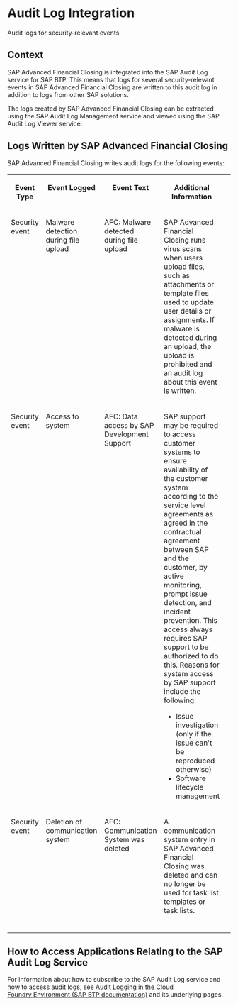 <!-- loio5839c73985d34eaaa21413ab92846b6e -->

# Audit Log Integration

Audit logs for security-relevant events.



<a name="loio5839c73985d34eaaa21413ab92846b6e__section_e2k_1jg_f1c"/>

## Context

SAP Advanced Financial Closing is integrated into the SAP Audit Log service for SAP BTP. This means that logs for several security-relevant events in SAP Advanced Financial Closing are written to this audit log in addition to logs from other SAP solutions.

The logs created by SAP Advanced Financial Closing can be extracted using the SAP Audit Log Management service and viewed using the SAP Audit Log Viewer service.



<a name="loio5839c73985d34eaaa21413ab92846b6e__section_kvv_wkg_f1c"/>

## Logs Written by SAP Advanced Financial Closing

SAP Advanced Financial Closing writes audit logs for the following events:


<table>
<tr>
<th valign="top">

Event Type

</th>
<th valign="top">

Event Logged

</th>
<th valign="top">

Event Text

</th>
<th valign="top">

Additional Information

</th>
<th valign="top">

Information Included

</th>
</tr>
<tr>
<td valign="top">

Security event

</td>
<td valign="top">

Malware detection during file upload

</td>
<td valign="top">

AFC: Malware detected during file upload

</td>
<td valign="top">

SAP Advanced Financial Closing runs virus scans when users upload files, such as attachments or template files used to update user details or assignments. If malware is detected during an upload, the upload is prohibited and an audit log about this event is written.

</td>
<td valign="top">

-   Malware scan result
-   File name
-   MIME type of file



</td>
</tr>
<tr>
<td valign="top">

Security event

</td>
<td valign="top">

Access to system

</td>
<td valign="top">

AFC: Data access by SAP Development Support

</td>
<td valign="top">

SAP support may be required to access customer systems to ensure availability of the customer system according to the service level agreements as agreed in the contractual agreement between SAP and the customer, by active monitoring, prompt issue detection, and incident prevention. This access always requires SAP support to be authorized to do this. Reasons for system access by SAP support include the following:

-   Issue investigation \(only if the issue can't be reproduced otherwise\)
-   Software lifecycle management



</td>
<td valign="top">

-   Description and purpose of the query
-   SQL query
-   User



</td>
</tr>
<tr>
<td valign="top">

Security event

</td>
<td valign="top">

Deletion of communication system

</td>
<td valign="top">

AFC: Communication System was deleted

</td>
<td valign="top">

A communication system entry in SAP Advanced Financial Closing was deleted and can no longer be used for task list templates or task lists.

</td>
<td valign="top">

-   Communication system ID
-   Communication system name
-   Destination configuration name
-   Value of *Is Production System* indicator
-   URL



</td>
</tr>
</table>



<a name="loio5839c73985d34eaaa21413ab92846b6e__section_ffn_5f3_f1c"/>

## How to Access Applications Relating to the SAP Audit Log Service

For information about how to subscribe to the SAP Audit Log service and how to access audit logs, see [Audit Logging in the Cloud Foundry Environment \(SAP BTP documentation\)](https://help.sap.com/docs/btp/sap-business-technology-platform/audit-logging-in-cloud-foundry-environment?locale=en-US) and its underlying pages.

